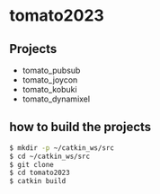 # tomato2023

## Projects
- tomato_pubsub
- tomato_joycon
- tomato_kobuki
- tomato_dynamixel

## how to build the projects

```bash
$ mkdir -p ~/catkin_ws/src
$ cd ~/catkin_ws/src
$ git clone 
$ cd tomato2023
$ catkin build
```
